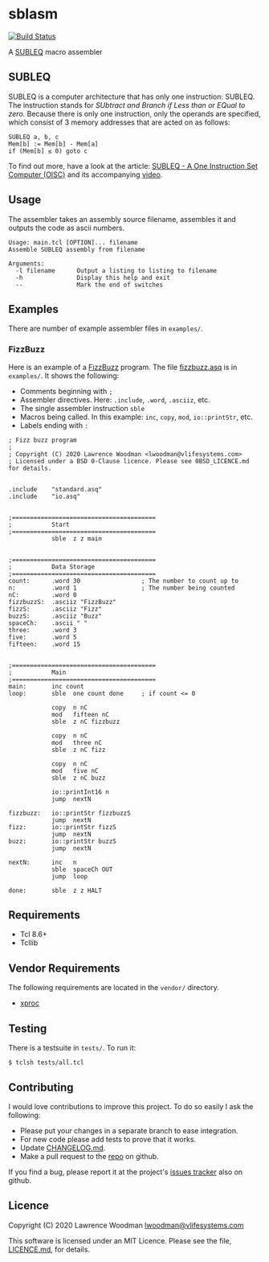 sblasm
======

[![Build Status](https://travis-ci.org/lawrencewoodman/sblasm.svg?branch=master)](https://travis-ci.org/lawrencewoodman/sblasm)

A [SUBLEQ](https://techtinkering.com/articles/subleq-a-one-instruction-set-computer/ "SUBLEQ - A One Instruction Set Computer (OISC)") macro assembler


SUBLEQ
------
SUBLEQ is a computer architecture that has only one instruction: SUBLEQ.  The instruction stands for _SUbtract and Branch if Less than or EQual to zero_.  Because there is only one instruction, only the operands are specified, which consist of 3 memory addresses that are acted on as follows:

```` text
SUBLEQ a, b, c
Mem[b] := Mem[b] - Mem[a]
if (Mem[b] ≤ 0) goto c
````

To find out more, have a look at the article: [SUBLEQ - A One Instruction Set Computer (OISC)](https://techtinkering.com/articles/subleq-a-one-instruction-set-computer/) and its accompanying [video](https://www.youtube.com/watch?v=o0e7_U7ZmBM "SUBLEQ - A One Instruction Set Computer (OISC)").


Usage
-----
The assembler takes an assembly source filename, assembles it and
outputs the code as ascii numbers.

    Usage: main.tcl [OPTION]... filename
    Assemble SUBLEQ assembly from filename

    Arguments:
      -l filename      Output a listing to listing to filename
      -h               Display this help and exit
      --               Mark the end of switches

Examples
--------
There are number of example assembler files in `examples/`.

### FizzBuzz
Here is an example of a [FizzBuzz](https://en.wikipedia.org/wiki/Fizz_buzz) program.  The file [fizzbuzz.asq](https://github.com/lawrencewoodman/sblasm/blob/master/examples/fizzbuzz.asq) is in `examples/`.  It shows the following:

* Comments beginning with `;`
* Assembler directives.  Here: `.include`, `.word`, `.asciiz`, etc.
* The single assembler instruction `sble`
* Macros being called.  In this example: `inc`, `copy`, `mod`, `io::printStr`, etc.
* Labels ending with `:`

```
; Fizz buzz program
;
; Copyright (C) 2020 Lawrence Woodman <lwoodman@vlifesystems.com>
; Licensed under a BSD 0-Clause licence. Please see 0BSD_LICENCE.md for details.


.include    "standard.asq"
.include    "io.asq"


;========================================
;           Start
;========================================
            sble  z z main


;========================================
;           Data Storage
;========================================
count:      .word 30                 ; The number to count up to
n:          .word 1                  ; The number being counted
nC:         .word 0
fizzbuzzS:  .asciiz "FizzBuzz"
fizzS:      .asciiz "Fizz"
buzzS:      .asciiz "Buzz"
spaceCh:    .ascii " "
three:      .word 3
five:       .word 5
fifteen:    .word 15


;========================================
;           Main
;========================================
main:       inc count
loop:       sble  one count done     ; if count <= 0

            copy  n nC
            mod   fifteen nC
            sble  z nC fizzbuzz

            copy  n nC
            mod   three nC
            sble  z nC fizz

            copy  n nC
            mod   five nC
            sble  z nC buzz

            io::printInt16 n
            jump  nextN

fizzbuzz:   io::printStr fizzbuzzS
            jump  nextN
fizz:       io::printStr fizzS
            jump  nextN
buzz:       io::printStr buzzS
            jump  nextN

nextN:      inc   n
            sble  spaceCh OUT
            jump  loop

done:       sble  z z HALT
```


Requirements
------------
*  Tcl 8.6+
*  Tcllib


Vendor Requirements
-------------------
The following requirements are located in the `vendor/` directory.

*  [xproc](https://github.com/lawrencewoodman/xproc_tcl)


Testing
-------
There is a testsuite in `tests/`.  To run it:

    $ tclsh tests/all.tcl


Contributing
------------
I would love contributions to improve this project.  To do so easily I ask the following:

  * Please put your changes in a separate branch to ease integration.
  * For new code please add tests to prove that it works.
  * Update [CHANGELOG.md](https://github.com/lawrencewoodman/sblasm/blob/master/CHANGELOG.md).
  * Make a pull request to the [repo](https://github.com/lawrencewoodman/sblasm) on github.

If you find a bug, please report it at the project's [issues tracker](https://github.com/lawrencewoodman/sblasm/issues) also on github.


Licence
-------
Copyright (C) 2020 Lawrence Woodman <lwoodman@vlifesystems.com>

This software is licensed under an MIT Licence.  Please see the file, [LICENCE.md](https://github.com/lawrencewoodman/sblasm/blob/master/LICENCE.md), for details.
